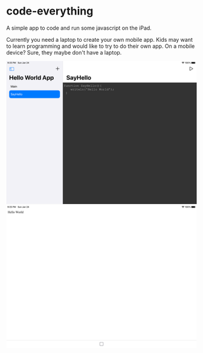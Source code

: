 # code-everything
A simple app to code and run some javascript on the iPad.

Currently you need a laptop to create your own mobile app. Kids may want to learn programming and would like to try to do their own app. On a mobile device? Sure, they maybe don't have a laptop.

![screen1](https://github.com/roederf/code-everything/blob/main/example/Screen1.png?raw=true)
![screen2](https://github.com/roederf/code-everything/blob/main/example/Screen2.png?raw=true)


